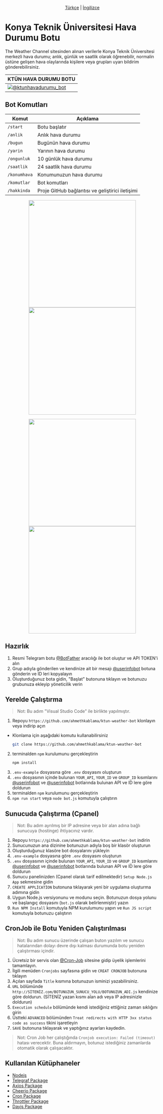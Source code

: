 <p align="center">
  <a href="https://github.com/ahmethkablama/ktun-weather-bot/blob/main/README.tr.md">Türkçe</a> |
  <a href="https://github.com/ahmethkablama/ktun-weather-bot/blob/main/README.md">İngilizce</a>
</p>

# Konya Teknik Üniversitesi Hava Durumu Botu 

The Weather Channel sitesinden alınan verilerle Konya Teknik Üniversitesi merkezli hava durumu; anlık, günlük ve saatlik olarak öğrenebilir, normalin üstüne gelişen hava olaylarında kişilere veya grupları uyarı bildirim gönderebilirsiniz.

KTÜN HAVA DURUMU BOTU| 
-----------------------| 
[![@ktunhavadurumu_bot](https://img.shields.io/badge/%F0%9F%92%AC%20Telegram-%40ktunhavadurumu__bot-red)](https://telegram.me/ktunhavadurumu_bot)|


## Bot Komutları
Komut                   | Açıklama
----------------------- | ----------------------------------------    
`/start`                | Botu başlatır
`/anlik`                | Anlık hava durumu
`/bugun`                | Bugünün hava durumu
`/yarin`                | Yarının hava durumu
`/ongunluk`             | 10 günlük hava durumu
`/saatlik`              | 24 saatlik hava durumu
`/konumhava`            | Konumunuzun hava durumu
`/komutlar`             | Bot komutları
`/hakkinda`             | Proje GitHub bağlantısı ve geliştirici iletişimi


<p align="center">
    <img src="https://github.com/ahmethkablama/ktun-weather-bot/assets/29388602/831dcb62-57e1-4cb3-b3a6-a9ec8a39f344" width="350" hspace="10" >
    <img src="https://github.com/ahmethkablama/ktun-weather-bot/assets/29388602/36b66eba-4799-4fa1-9f10-6a3b35c18b9d" width="350" hspace="10" >
</p>

<p align="center">
    <img src="https://github.com/ahmethkablama/ktun-weather-bot/assets/29388602/81575f57-cd8c-4158-be76-ee8e3395d3c1" width="350" hspace="10" >
    <img src="https://github.com/ahmethkablama/ktun-weather-bot/assets/29388602/c20ea647-9cf3-43cd-98b4-f3d248095f2c" width="350" hspace="10" >
</p>

## Hazırlık
1. Resmi Telegram botu [@BotFather](https://telegram.me/BotFather) aracılığı ile bot oluştur ve API TOKEN'i alın
2. Grup adıyla gönderilen ve kendinize ait bir mesajı [@userinfobot](https://telegram.me/userinfobot) botuna gönderin ve ID leri kopyalayın
3. Oluşturduğunuz bota gidin, "Başlat" butonuna tıklayın ve botunuzu grubunuza ekleyip yöneticilik verin


## Yerelde Çalıştırma

> Not: Bu adım "Visual Studio Code" ile birlikte yapılmıştır.

1. Repoyu `https://github.com/ahmethkablama/ktun-weather-bot` klonlayın veya indirip açın
* Klonlama için aşağıdaki komutu kullanabilirsiniz
  ```bash
  git clone https://github.com/ahmethkablama/ktun-weather-bot
  ```
2. terminalden `npm` kurulumunu gerçekleştirin
   ```bash
   npm install
   ```
3. `.env-example` dosyasına göre `.env` dosyasını oluşturun
4. `.env` dosyasının içinde bulunan `YOUR_API`, `YOUR_ID` ve `GROUP_ID` kısımlarını [@userinfobot](https://telegram.me/userinfobot) ve [@userinfobot](https://telegram.me/userinfobot) botlarında bulunan API ve ID lere göre doldurun
5. terminalden `npm` kurulumunu gerçekleştirin
6. `npm run start` veya `node bot.js` komutuyla çalıştırın


## Sunucuda Çalıştırma (Cpanel)

> Not: Bu adım ayrılmış bir IP adresine veya bir alan adına bağlı sunucuya (hostinge) ihtiyacınız vardır.

1. Repoyu `https://github.com/ahmethkablama/ktun-weather-bot` indirin
2. Sunucunuzun ana dizinine botunuzun adıyla boş bir klasör oluşturun
3. Oluşturduğunuz klasöre bot dosyalarını yükleyin
4. `.env-example` dosyasına göre `.env` dosyasını oluşturun
5. `.env` dosyasının içinde bulunan `YOUR_API`, `YOUR_ID` ve `GROUP_ID` kısımlarını [@userinfobot](https://telegram.me/userinfobot) ve [@userinfobot](https://telegram.me/userinfobot) botlarında bulunan API ve ID lere göre doldurun
6. Sunucu panelinizden (Cpanel olarak tarif edilmektedir) `Setup Node.js App` sekmesine gidin
7. `CREATE APPLİCATİON` butonuna tıklayarak yeni bir uygulama oluşturma adımına gidin
8. Uygun Node.js versiyonunu ve modunu seçin. Botunuzun dosya yolunu ve başlangıç dosyasını (`bot.js` olarak belirlenmiştir) yazın
9. `Run NPM Install` komutuyla NPM kurulumunu yapın ve `Run JS script` komutuyla botunuzu çalıştırın


## CronJob ile Botu Yeniden Çalıştırılması

> Not: Bu adım sunucu üzerinde çalışan buton yazılım ve sunucu hatalarından dolayı devre dışı kalması durumunda botu yeniden çalıştırması içindir.

1. Ücretsiz bir servis olan [@Cron-Job](https://cron-job.org/en/) sitesine gidip üyelik işlemlerini tamamlayın.
2. İlgili menüden `Cronjobs` sayfasına gidin ve `CREAT CRONJOB` butonuna tıklayın
3. Açılan sayfada `Title` kısmına botunuzun isminizi yazabilirsiniz.
4. `URL` bölümünde `http://SİTENİZ.com/BOTUNUZUN_SUNUCU_YOLU/BOTUNUZUN_ADI.js` kendinize göre doldurun. (SİTENİZ yazan kısmı alan adı veya IP adresinizle doldurun)
5. `Execution schedule` bölümünde kendi istediğiniz ettiğiniz zaman sıklığını girin
6. Üstteki `ADVANCED` bölümünden `Treat redirects with HTTP 3xx status code as success` tikini işaretleyin
7. `SAVE` butonuna tıklayarak ve yaptığınız ayarları kaydedin.

> Not: Cron Job her çalıştığında `Cronjob execution: Failed (timeout)` hatası verecektir. Buna aldırmayın, botunuz istediğiniz zamanlarda otomatik olarak çalışacaktır.

## Kullanılan Kütüphaneler

* [Nodejs](https://nodejs.org/en/)
* [Telegraf Package](https://www.npmjs.com/package/telegraf)
* [Axios Package](https://www.npmjs.com/package/axios)
* [Cheerio Package](https://www.npmjs.com/package/cheerio)
* [Cron Package](https://www.npmjs.com/package/cron)
* [Throttler Package](https://www.npmjs.com/package/telegraf-throttler)
* [Dayjs Package](https://www.npmjs.com/package/dayjs)
